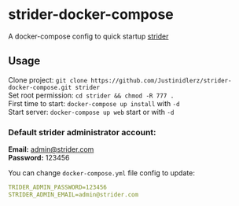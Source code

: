 # strider-docker-compose
A docker-compose config to quick startup [strider](https://github.com/Strider-CD/strider)
## Usage
Clone project: `git clone https://github.com/Justinidlerz/strider-docker-compose.git strider`  
Set root permission: `cd strider && chmod -R 777 .`  
First time to start: `docker-compose up install` with `-d`  
Start server: `docker-compose up web` start or with `-d`  
   
### Default strider administrator account:
 **Email:** admin@strider.com   
 **Password:** 123456

You can change `docker-compose.yml` file config to update:   
```yml
TRIDER_ADMIN_PASSWORD=123456
STRIDER_ADMIN_EMAIL=admin@strider.com
``` 
